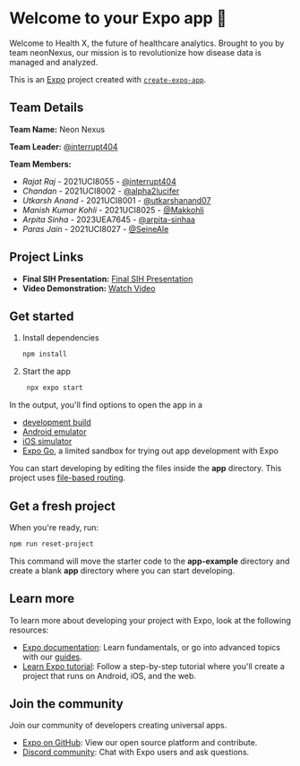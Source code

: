 # Welcome to your Expo app 👋

Welcome to Health X, the future of healthcare analytics.
Brought to you by team neonNexus, our mission is to revolutionize how disease data is managed and analyzed.

This is an [Expo](https://expo.dev) project created with [`create-expo-app`](https://www.npmjs.com/package/create-expo-app).

## Team Details

**Team Name:** Neon Nexus

**Team Leader:** [@interrupt404](https://github.com/interrupt404)

**Team Members:**

- *Rajat Raj* - 2021UCI8055 - [@interrupt404](https://github.com/interrupt404)
- *Chandan* - 2021UCI8002 - [@alpha2lucifer](https://github.com/alpha2lucifer)
- *Utkarsh Anand* - 2021UCI8001 - [@utkarshanand07](https://github.com/utkarshanand07)
- *Manish Kumar Kohli* - 2021UCI8025 - [@Makkohli](https://github.com/Makkohli)
- *Arpita Sinha* - 2023UEA7645 - [@arpita-sinhaa](https://github.com/arpita-sinhaa)
- *Paras Jain* - 2021UCI8027 - [@SeineAle](https://github.com/SeineAle)

## Project Links

- **Final SIH Presentation:** [Final SIH Presentation](https://drive.google.com/drive/folders/1qb5ITC6y7Re7kQTG4xF6VKaXPfceNs4C?usp=drive_link)
- **Video Demonstration:** [Watch Video](https://youtu.be/nmUQdu0u98c)

## Get started

1. Install dependencies

   ```bash
   npm install
   ```

2. Start the app

   ```bash
    npx expo start
   ```

In the output, you'll find options to open the app in a

- [development build](https://docs.expo.dev/develop/development-builds/introduction/)
- [Android emulator](https://docs.expo.dev/workflow/android-studio-emulator/)
- [iOS simulator](https://docs.expo.dev/workflow/ios-simulator/)
- [Expo Go](https://expo.dev/go), a limited sandbox for trying out app development with Expo

You can start developing by editing the files inside the **app** directory. This project uses [file-based routing](https://docs.expo.dev/router/introduction).

## Get a fresh project

When you're ready, run:

```bash
npm run reset-project
```

This command will move the starter code to the **app-example** directory and create a blank **app** directory where you can start developing.

## Learn more

To learn more about developing your project with Expo, look at the following resources:

- [Expo documentation](https://docs.expo.dev/): Learn fundamentals, or go into advanced topics with our [guides](https://docs.expo.dev/guides).
- [Learn Expo tutorial](https://docs.expo.dev/tutorial/introduction/): Follow a step-by-step tutorial where you'll create a project that runs on Android, iOS, and the web.

## Join the community

Join our community of developers creating universal apps.

- [Expo on GitHub](https://github.com/expo/expo): View our open source platform and contribute.
- [Discord community](https://chat.expo.dev): Chat with Expo users and ask questions.
